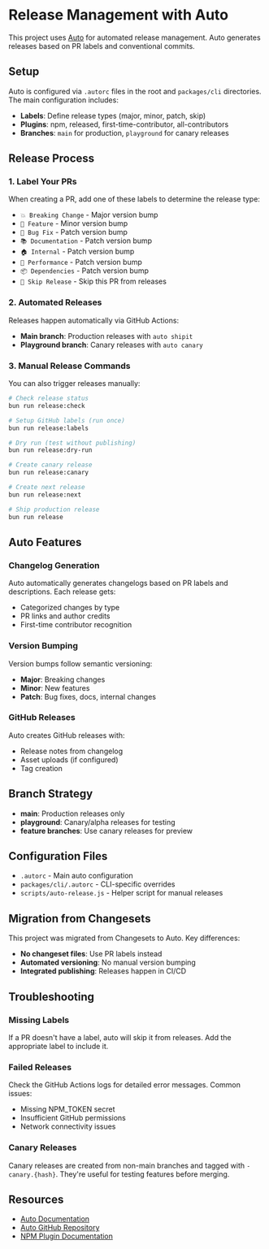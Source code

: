 # Release Management with Auto

This project uses [Auto](https://github.com/intuit/auto) for automated release management. Auto generates releases based on PR labels and conventional commits.

## Setup

Auto is configured via `.autorc` files in the root and `packages/cli` directories. The main configuration includes:

- **Labels**: Define release types (major, minor, patch, skip)
- **Plugins**: npm, released, first-time-contributor, all-contributors
- **Branches**: `main` for production, `playground` for canary releases

## Release Process

### 1. Label Your PRs

When creating a PR, add one of these labels to determine the release type:

- `💥 Breaking Change` - Major version bump
- `🚀 Feature` - Minor version bump  
- `🐛 Bug Fix` - Patch version bump
- `📚 Documentation` - Patch version bump
- `🏠 Internal` - Patch version bump
- `🏃 Performance` - Patch version bump
- `📦 Dependencies` - Patch version bump
- `🚫 Skip Release` - Skip this PR from releases

### 2. Automated Releases

Releases happen automatically via GitHub Actions:

- **Main branch**: Production releases with `auto shipit`
- **Playground branch**: Canary releases with `auto canary`

### 3. Manual Release Commands

You can also trigger releases manually:

```bash
# Check release status
bun run release:check

# Setup GitHub labels (run once)
bun run release:labels

# Dry run (test without publishing)
bun run release:dry-run

# Create canary release
bun run release:canary

# Create next release
bun run release:next

# Ship production release
bun run release
```

## Auto Features

### Changelog Generation

Auto automatically generates changelogs based on PR labels and descriptions. Each release gets:

- Categorized changes by type
- PR links and author credits
- First-time contributor recognition

### Version Bumping

Version bumps follow semantic versioning:

- **Major**: Breaking changes
- **Minor**: New features
- **Patch**: Bug fixes, docs, internal changes

### GitHub Releases

Auto creates GitHub releases with:

- Release notes from changelog
- Asset uploads (if configured)
- Tag creation

## Branch Strategy

- **main**: Production releases only
- **playground**: Canary/alpha releases for testing
- **feature branches**: Use canary releases for preview

## Configuration Files

- `.autorc` - Main auto configuration
- `packages/cli/.autorc` - CLI-specific overrides
- `scripts/auto-release.js` - Helper script for manual releases

## Migration from Changesets

This project was migrated from Changesets to Auto. Key differences:

- **No changeset files**: Use PR labels instead
- **Automated versioning**: No manual version bumping
- **Integrated publishing**: Releases happen in CI/CD

## Troubleshooting

### Missing Labels

If a PR doesn't have a label, auto will skip it from releases. Add the appropriate label to include it.

### Failed Releases

Check the GitHub Actions logs for detailed error messages. Common issues:

- Missing NPM_TOKEN secret
- Insufficient GitHub permissions
- Network connectivity issues

### Canary Releases

Canary releases are created from non-main branches and tagged with `-canary.{hash}`. They're useful for testing features before merging.

## Resources

- [Auto Documentation](https://intuit.github.io/auto/)
- [Auto GitHub Repository](https://github.com/intuit/auto)
- [NPM Plugin Documentation](https://intuit.github.io/auto/docs/plugins/npm)